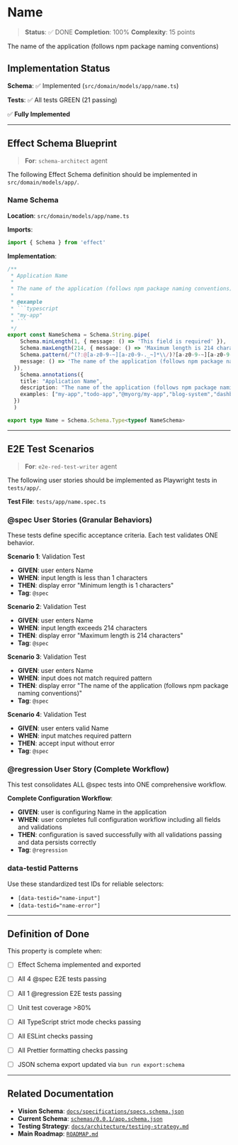 # Name

> **Status**: ✅ DONE
> **Completion**: 100%
> **Complexity**: 15 points

The name of the application (follows npm package naming conventions)

## Implementation Status

**Schema**: ✅ Implemented (`src/domain/models/app/name.ts`)

**Tests**: ✅ All tests GREEN (21 passing)

✅ **Fully Implemented**

---

## Effect Schema Blueprint

> **For**: `schema-architect` agent

The following Effect Schema definition should be implemented in `src/domain/models/app/`.

### Name Schema

**Location**: `src/domain/models/app/name.ts`

**Imports**:

```typescript
import { Schema } from 'effect'
```

**Implementation**:

```typescript
/**
 * Application Name
 * 
 * The name of the application (follows npm package naming conventions)
 * 
 * @example
 * ```typescript
 * "my-app"
 * ```
 */
export const NameSchema = Schema.String.pipe(
    Schema.minLength(1, { message: () => 'This field is required' }),
    Schema.maxLength(214, { message: () => 'Maximum length is 214 characters' }),
    Schema.pattern(/^(?:@[a-z0-9-~][a-z0-9-._~]*\\/)?[a-z0-9-~][a-z0-9-._~]*$/, {
    message: () => 'The name of the application (follows npm package naming conventions)'
  }),
    Schema.annotations({
    title: "Application Name",
    description: "The name of the application (follows npm package naming conventions)",
    examples: ["my-app","todo-app","@myorg/my-app","blog-system","dashboard-admin"]
  })
  )

export type Name = Schema.Schema.Type<typeof NameSchema>
```

---

## E2E Test Scenarios

> **For**: `e2e-red-test-writer` agent

The following user stories should be implemented as Playwright tests in `tests/app/`.

**Test File**: `tests/app/name.spec.ts`

### @spec User Stories (Granular Behaviors)

These tests define specific acceptance criteria. Each test validates ONE behavior.

**Scenario 1**: Validation Test

- **GIVEN**: user enters Name
- **WHEN**: input length is less than 1 characters
- **THEN**: display error "Minimum length is 1 characters"
- **Tag**: `@spec`

**Scenario 2**: Validation Test

- **GIVEN**: user enters Name
- **WHEN**: input length exceeds 214 characters
- **THEN**: display error "Maximum length is 214 characters"
- **Tag**: `@spec`

**Scenario 3**: Validation Test

- **GIVEN**: user enters Name
- **WHEN**: input does not match required pattern
- **THEN**: display error "The name of the application (follows npm package naming conventions)"
- **Tag**: `@spec`

**Scenario 4**: Validation Test

- **GIVEN**: user enters valid Name
- **WHEN**: input matches required pattern
- **THEN**: accept input without error
- **Tag**: `@spec`

### @regression User Story (Complete Workflow)

This test consolidates ALL @spec tests into ONE comprehensive workflow.

**Complete Configuration Workflow**:

- **GIVEN**: user is configuring Name in the application
- **WHEN**: user completes full configuration workflow including all fields and validations
- **THEN**: configuration is saved successfully with all validations passing and data persists correctly
- **Tag**: `@regression`

### data-testid Patterns

Use these standardized test IDs for reliable selectors:

- `[data-testid="name-input"]`
- `[data-testid="name-error"]`

---

## Definition of Done

This property is complete when:

- [ ] Effect Schema implemented and exported
- [ ] All 4 @spec E2E tests passing
- [ ] All 1 @regression E2E tests passing
- [ ] Unit test coverage >80%
- [ ] All TypeScript strict mode checks passing
- [ ] All ESLint checks passing
- [ ] All Prettier formatting checks passing
- [ ] JSON schema export updated via `bun run export:schema`


---

## Related Documentation

- **Vision Schema**: [`docs/specifications/specs.schema.json`](../specs.schema.json)
- **Current Schema**: [`schemas/0.0.1/app.schema.json`](../../schemas/0.0.1/app.schema.json)
- **Testing Strategy**: [`docs/architecture/testing-strategy.md`](../../architecture/testing-strategy.md)
- **Main Roadmap**: [`ROADMAP.md`](../../../ROADMAP.md)
